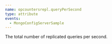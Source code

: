 ```yaml
---
name: opcountersrepl.queryPerSecond
type: attribute
events:
  - MongoConfigServerSample
---
```


The total number of replicated queries per second.